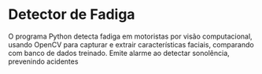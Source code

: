 # Detector de Fadiga
 O programa Python detecta fadiga em motoristas por visão computacional, usando OpenCV para capturar e extrair características faciais, comparando com banco de dados treinado. Emite alarme ao detectar sonolência, prevenindo acidentes
